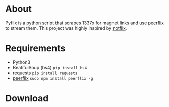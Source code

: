# About
Pyflix is a python script that scrapes 1337x for magnet links and use [peerflix](https://github.com/mafintosh/peerflix) to stream them.
This project was highly inspired by [notflix](https://github.com/Bugswriter/notflix).
# Requirements
* Python3
* BeatifulSoup (bs4) `pip install bs4`
* requests `pip install requests`
* [peerflix](https://github.com/mafintosh/peerflix) `sudo npm install peerflix -g`
# Download
``` sh
```
